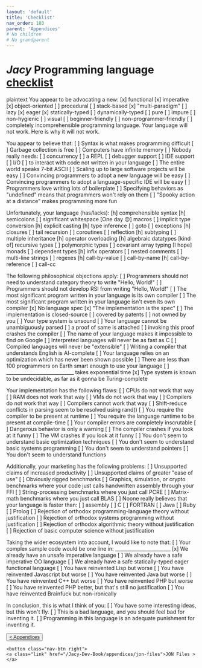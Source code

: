 ```yaml
---
layout: 'default'
title: 'Checklist'
nav_order: 103
parent: 'Appendices'
# No children
# No grandparent
---
```


# *Jacy* Programming language [checklist](https://www.mcmillen.dev/language_checklist.html)

<span class="inline-code highlight-jc hljs"></span><span class="inline-code highlight-jc hljs">plaintext
You appear to be advocating a new:
[x] functional  [x] imperative  [x] object<span class="hljs-operator">-</span><span class="hljs-operator">or</span>iented  [ ] procedural [ ] stack<span class="hljs-operator">-</span>based
[x] <span class="hljs-string">&quot;multi-paradigm&quot;</span>  [ ] lazy  [x] eager  [x] statically<span class="hljs-operator">-</span>typed  [ ] dynamically<span class="hljs-operator">-</span>typed
[ ] pure  [ ] impure  [ ] non<span class="hljs-operator">-</span>hygienic  [ ] visual  [ ] beginner<span class="hljs-operator">-</span>friendly
[ ] non<span class="hljs-operator">-</span>programmer<span class="hljs-operator">-</span>friendly  [ ] completely incomprehensible
programming language<span class="hljs-operator">.</span>  Your language will <span class="hljs-operator">not</span> w<span class="hljs-operator">or</span>k<span class="hljs-operator">.</span>  Here is why it will <span class="hljs-operator">not</span> w<span class="hljs-operator">or</span>k<span class="hljs-operator">.</span>

You appear to believe that:
[ ] Syntax is what makes programming difficult
[ ] Garbage collection is free                [ ] Computers have infinite mem<span class="hljs-operator">or</span>y
[ ] Nobody really needs:
    [ ] concurrency  [ ] a REPL  [ ] debugger supp<span class="hljs-operator">or</span>t  [ ] IDE supp<span class="hljs-operator">or</span>t  [ ] I<span class="hljs-operator">/</span>O
    [ ] to interact with code <span class="hljs-operator">not</span> written <span class="hljs-keyword">in</span> your language
[ ] The entire w<span class="hljs-operator">or</span>ld speaks <span class="hljs-number">7</span><span class="hljs-operator">-</span>bit ASCII
[ ] Scaling up to large software projects will be easy
[ ] Convincing programmers to adopt a new language will be easy
[ ] Convincing programmers to adopt a language<span class="hljs-operator">-</span>specific IDE will be easy
[ ] Programmers love writing lots of boilerplate
[ ] Specifying behavi<span class="hljs-operator">or</span>s <span class="hljs-keyword">as</span> <span class="hljs-string">&quot;undefined&quot;</span> means that programmers won<span class="hljs-symbol">&#x27;t</span> rely on them
[ ] <span class="hljs-string">&quot;Spooky action at a distance&quot;</span> makes programming m<span class="hljs-operator">or</span>e fun

Unf<span class="hljs-operator">or</span>tunately, your <span class="hljs-title function_ invoke__">language</span> (has<span class="hljs-operator">/</span>lacks):
[h] comprehensible syntax  [h] semicolons  [ ] significant whitespace  [One day 🙃] macros
[ ] implicit <span class="hljs-keyword">type</span> <span class="hljs-title class_">conversion</span>  [h] explicit casting  [h] <span class="hljs-keyword">type</span> <span class="hljs-title class_">inference</span>
[ ] goto  [ ] exceptions  [h] closures  [ ] tail recursion  [ ] c<span class="hljs-operator">or</span>outines
[ ] reflection  [h] subtyping  [ ] multiple inheritance  [h] operat<span class="hljs-operator">or</span> overloading
[h] algebraic datatypes  [kind of] recursive types  [ ] polym<span class="hljs-operator">or</span>phic types
[ ] covariant array typing  [I hope] monads  [ ] dependent types
[h] infix operat<span class="hljs-operator">or</span>s  [ ] nested comments  [ ] multi<span class="hljs-operator">-</span>line strings  [ ] regexes
[h] call<span class="hljs-operator">-</span>by<span class="hljs-operator">-</span>value  [ ] call<span class="hljs-operator">-</span>by<span class="hljs-operator">-</span>name  [h] call<span class="hljs-operator">-</span>by<span class="hljs-operator">-</span>reference  [ ] call<span class="hljs-operator">-</span>cc

The following philosophical objections apply:
[ ] Programmers should <span class="hljs-operator">not</span> need to underst<span class="hljs-operator">and</span> categ<span class="hljs-operator">or</span>y the<span class="hljs-operator">or</span>y to write <span class="hljs-string">&quot;Hello, World!&quot;</span>
[ ] Programmers should <span class="hljs-operator">not</span> develop RSI from writing <span class="hljs-string">&quot;Hello, World!&quot;</span>
[ ] The most significant program written <span class="hljs-keyword">in</span> your language is its own compiler
[ ] The most significant program written <span class="hljs-keyword">in</span> your language isn<span class="hljs-symbol">&#x27;t</span> even its own compiler
[x] No language spec
[x] <span class="hljs-string">&quot;The implementation is the spec&quot;</span>
   [ ] The implementation is closed<span class="hljs-operator">-</span>source  [ ] covered by patents  [ ] <span class="hljs-operator">not</span> owned by you
[ ] Your <span class="hljs-keyword">type</span> <span class="hljs-title class_">system</span> is unsound  [ ] Your language can<span class="hljs-operator">not</span> be unambiguously parsed
   [ ] a proof of same is attached
   [ ] invoking this proof crashes the compiler
[ ] The name of your language makes it impossible to find on Google
[ ] Interpreted languages will never be <span class="hljs-keyword">as</span> fast <span class="hljs-keyword">as</span> C
[ ] Compiled languages will never be <span class="hljs-string">&quot;extensible&quot;</span>
[ ] Writing a compiler that underst<span class="hljs-operator">and</span>s English is AI<span class="hljs-operator">-</span>complete
[ ] Your language relies on an optimization which has never been shown possible
[ ] There are less than <span class="hljs-number">100</span> programmers on Earth smart enough to <span class="hljs-keyword">use</span> your language
[ ] ____________________________ takes exponential time
[x] Type system is known to be undecidable, <span class="hljs-keyword">as</span> far <span class="hljs-keyword">as</span> it gonna be Turing<span class="hljs-operator">-</span>complete

Your implementation has the following flaws:
[ ] CPUs do <span class="hljs-operator">not</span> w<span class="hljs-operator">or</span>k that way
[ ] RAM does <span class="hljs-operator">not</span> w<span class="hljs-operator">or</span>k that way
[ ] VMs do <span class="hljs-operator">not</span> w<span class="hljs-operator">or</span>k that way
[ ] Compilers do <span class="hljs-operator">not</span> w<span class="hljs-operator">or</span>k that way
[ ] Compilers can<span class="hljs-operator">not</span> w<span class="hljs-operator">or</span>k that way
[ ] Shift<span class="hljs-operator">-</span>reduce conflicts <span class="hljs-keyword">in</span> parsing seem to be resolved using <span class="hljs-title function_ invoke__">rand</span>()
[ ] You require the compiler to be present at runtime
[ ] You require the language runtime to be present at compile<span class="hljs-operator">-</span>time
[ ] Your compiler err<span class="hljs-operator">or</span>s are completely inscrutable
[ ] Dangerous behavi<span class="hljs-operator">or</span> is only a warning
[ ] The compiler crashes <span class="hljs-keyword">if</span> you look at it funny
[ ] The VM crashes <span class="hljs-keyword">if</span> you look at it funny
[ ] You don<span class="hljs-symbol">&#x27;t</span> seem to underst<span class="hljs-operator">and</span> basic optimization techniques
[ ] You don<span class="hljs-symbol">&#x27;t</span> seem to underst<span class="hljs-operator">and</span> basic systems programming
[ ] You don<span class="hljs-symbol">&#x27;t</span> seem to underst<span class="hljs-operator">and</span> pointers
[ ] You don<span class="hljs-symbol">&#x27;t</span> seem to underst<span class="hljs-operator">and</span> functions

Additionally, your marketing has the following problems:
[ ] Unsupp<span class="hljs-operator">or</span>ted claims of increased productivity
[ ] Unsupp<span class="hljs-operator">or</span>ted claims of greater <span class="hljs-string">&quot;ease of use&quot;</span>
[ ] Obviously rigged benchmarks
   [ ] Graphics, simulation, <span class="hljs-operator">or</span> crypto benchmarks <span class="hljs-keyword">where</span> your code just calls
       h<span class="hljs-operator">and</span>written assembly through your FFI
   [ ] <span class="hljs-type">String</span><span class="hljs-operator">-</span>processing benchmarks <span class="hljs-keyword">where</span> you just call PCRE
   [ ] Matrix<span class="hljs-operator">-</span>math benchmarks <span class="hljs-keyword">where</span> you just call BLAS
[ ] Noone really believes that your language is faster than:
    [ ] assembly  [ ] C  [ ] FORTRAN  [ ] Java  [ ] Ruby  [ ] Prolog
[ ] Rejection of <span class="hljs-operator">or</span>thodox programming<span class="hljs-operator">-</span>language the<span class="hljs-operator">or</span>y without justification
[ ] Rejection of <span class="hljs-operator">or</span>thodox systems programming without justification
[ ] Rejection of <span class="hljs-operator">or</span>thodox alg<span class="hljs-operator">or</span>ithmic the<span class="hljs-operator">or</span>y without justification
[ ] Rejection of basic computer science without justification

Taking the wider ecosystem into account, I would like to <span class="hljs-operator">not</span>e that:
[ ] Your complex sample code would be one line <span class="hljs-keyword">in</span>: _______________________
[x] We already have an unsafe imperative language
[ ] We already have a safe imperative OO language
[ ] We already have a safe statically<span class="hljs-operator">-</span>typed eager functional language
[ ] You have reinvented Lisp but w<span class="hljs-operator">or</span>se
[ ] You have reinvented Javascript but w<span class="hljs-operator">or</span>se
[ ] You have reinvented Java but w<span class="hljs-operator">or</span>se
[ ] You have reinvented C<span class="hljs-operator">+</span><span class="hljs-operator">+</span> but w<span class="hljs-operator">or</span>se
[ ] You have reinvented PHP but w<span class="hljs-operator">or</span>se
[ ] You have reinvented PHP better, but that<span class="hljs-symbol">&#x27;s</span> still no justification
[ ] You have reinvented Brainfuck but non<span class="hljs-operator">-</span>ironically

In conclusion, this is what I think of you:
[ ] You have some interesting ideas, but this won<span class="hljs-symbol">&#x27;t</span> fly<span class="hljs-operator">.</span>
[ ] This is a bad language, <span class="hljs-operator">and</span> you should feel bad <span class="hljs-keyword">for</span> <span class="hljs-title class_">inventing</span> it<span class="hljs-operator">.</span>
[ ] Programming <span class="hljs-keyword">in</span> this language is an adequate punishment <span class="hljs-keyword">for</span> <span class="hljs-title class_">inventing</span> it<span class="hljs-operator">.</span>
</span><span class="inline-code highlight-jc hljs"></span>
<div class="nav-btn-block">
    <button class="nav-btn left">
    <a class="link" href="/Jacy-Dev-Book/appendices/cheatsheets">< Appendices</a>
</button>

    <button class="nav-btn right">
    <a class="link" href="/Jacy-Dev-Book/appendices/jon-files">JON Files ></a>
</button>

</div>
